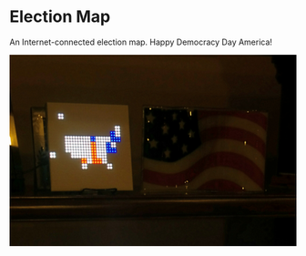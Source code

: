 # Election Map

An Internet-connected election map. Happy Democracy Day America!

<img src="election map.jpg">
